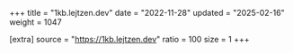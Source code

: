 +++
title = "1kb.lejtzen.dev"
date = "2022-11-28"
updated = "2025-02-16"
weight = 1047

[extra]
source = "https://1kb.lejtzen.dev"
ratio = 100
size = 1
+++
